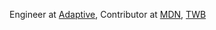 Engineer at [Adaptive](https://www.adaptive.live), Contributor at [MDN](https://github.com/mdn/content/graphs/contributors), [TWB](https://twbplatform.org/4e587754764a4772464a513066766174702b753876413d3d3a3af7aedcad50c0f6493d3187c23bc7bd8d/key/)
